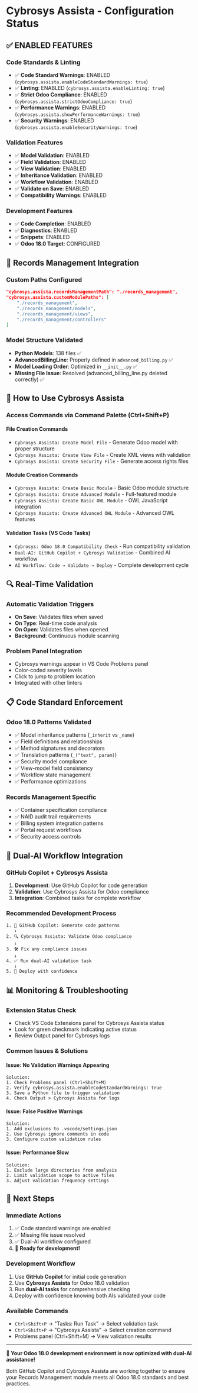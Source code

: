 # Cybrosys Assista - Configuration Status

## ✅ **ENABLED FEATURES**

### **Code Standards & Linting**
- ✅ **Code Standard Warnings**: ENABLED (`cybrosys.assista.enableCodeStandardWarnings: true`)
- ✅ **Linting**: ENABLED (`cybrosys.assista.enableLinting: true`)  
- ✅ **Strict Odoo Compliance**: ENABLED (`cybrosys.assista.strictOdooCompliance: true`)
- ✅ **Performance Warnings**: ENABLED (`cybrosys.assista.showPerformanceWarnings: true`)
- ✅ **Security Warnings**: ENABLED (`cybrosys.assista.enableSecurityWarnings: true`)

### **Validation Features**
- ✅ **Model Validation**: ENABLED
- ✅ **Field Validation**: ENABLED  
- ✅ **View Validation**: ENABLED
- ✅ **Inheritance Validation**: ENABLED
- ✅ **Workflow Validation**: ENABLED
- ✅ **Validate on Save**: ENABLED
- ✅ **Compatibility Warnings**: ENABLED

### **Development Features**
- ✅ **Code Completion**: ENABLED
- ✅ **Diagnostics**: ENABLED
- ✅ **Snippets**: ENABLED
- ✅ **Odoo 18.0 Target**: CONFIGURED

## 🎯 **Records Management Integration**

### **Custom Paths Configured**
```json
"cybrosys.assista.recordsManagementPath": "./records_management",
"cybrosys.assista.customModulePaths": [
    "./records_management",
    "./records_management/models",
    "./records_management/views", 
    "./records_management/controllers"
]
```

### **Model Structure Validated**
- **Python Models**: 138 files ✅
- **AdvancedBillingLine**: Properly defined in `advanced_billing.py` ✅
- **Model Loading Order**: Optimized in `__init__.py` ✅
- **Missing File Issue**: Resolved (advanced_billing_line.py deleted correctly) ✅

## 🚀 **How to Use Cybrosys Assista**

### **Access Commands via Command Palette (Ctrl+Shift+P)**

#### **File Creation Commands**
- `Cybrosys Assista: Create Model File` - Generate Odoo model with proper structure
- `Cybrosys Assista: Create View File` - Create XML views with validation
- `Cybrosys Assista: Create Security File` - Generate access rights files

#### **Module Creation Commands**  
- `Cybrosys Assista: Create Basic Module` - Basic Odoo module structure
- `Cybrosys Assista: Create Advanced Module` - Full-featured module
- `Cybrosys Assista: Create Basic OWL Module` - OWL JavaScript integration
- `Cybrosys Assista: Create Advanced OWL Module` - Advanced OWL features

#### **Validation Tasks (VS Code Tasks)**
- `Cybrosys: Odoo 18.0 Compatibility Check` - Run compatibility validation
- `Dual-AI: GitHub Copilot + Cybrosys Validation` - Combined AI workflow
- `AI Workflow: Code → Validate → Deploy` - Complete development cycle

## 🔍 **Real-Time Validation**

### **Automatic Validation Triggers**
- **On Save**: Validates files when saved
- **On Type**: Real-time code analysis
- **On Open**: Validates files when opened
- **Background**: Continuous module scanning

### **Problem Panel Integration**
- Cybrosys warnings appear in VS Code Problems panel
- Color-coded severity levels
- Click to jump to problem location
- Integrated with other linters

## 📋 **Code Standard Enforcement**

### **Odoo 18.0 Patterns Validated**
- ✅ Model inheritance patterns (`_inherit` vs `_name`)
- ✅ Field definitions and relationships
- ✅ Method signatures and decorators
- ✅ Translation patterns (`_("text", param)`)
- ✅ Security model compliance
- ✅ View-model field consistency
- ✅ Workflow state management
- ✅ Performance optimizations

### **Records Management Specific**
- ✅ Container specification compliance
- ✅ NAID audit trail requirements
- ✅ Billing system integration patterns
- ✅ Portal request workflows
- ✅ Security access controls

## 🤖 **Dual-AI Workflow Integration**

### **GitHub Copilot + Cybrosys Assista**
1. **Development**: Use GitHub Copilot for code generation
2. **Validation**: Use Cybrosys Assista for Odoo compliance
3. **Integration**: Combined tasks for complete workflow

### **Recommended Development Process**
```
1. 🤖 GitHub Copilot: Generate code patterns
   ↓
2. 🔍 Cybrosys Assista: Validate Odoo compliance  
   ↓
3. 🛠️ Fix any compliance issues
   ↓
4. ✅ Run dual-AI validation task
   ↓
5. 🚀 Deploy with confidence
```

## 📊 **Monitoring & Troubleshooting**

### **Extension Status Check**
- Check VS Code Extensions panel for Cybrosys Assista status
- Look for green checkmark indicating active status
- Review Output panel for Cybrosys logs

### **Common Issues & Solutions**

#### **Issue: No Validation Warnings Appearing**
```
Solution:
1. Check Problems panel (Ctrl+Shift+M)
2. Verify cybrosys.assista.enableCodeStandardWarnings: true
3. Save a Python file to trigger validation
4. Check Output > Cybrosys Assista for logs
```

#### **Issue: False Positive Warnings**
```
Solution:
1. Add exclusions to .vscode/settings.json
2. Use Cybrosys ignore comments in code
3. Configure custom validation rules
```

#### **Issue: Performance Slow**
```
Solution:
1. Exclude large directories from analysis
2. Limit validation scope to active files
3. Adjust validation frequency settings
```

## 🎯 **Next Steps**

### **Immediate Actions**
1. ✅ Code standard warnings are enabled
2. ✅ Missing file issue resolved  
3. ✅ Dual-AI workflow configured
4. 🎯 **Ready for development!**

### **Development Workflow**
1. Use **GitHub Copilot** for initial code generation
2. Use **Cybrosys Assista** for Odoo 18.0 validation
3. Run **dual-AI tasks** for comprehensive checking
4. Deploy with confidence knowing both AIs validated your code

### **Available Commands**
- `Ctrl+Shift+P` → "Tasks: Run Task" → Select validation task
- `Ctrl+Shift+P` → "Cybrosys Assista" → Select creation command
- Problems panel (Ctrl+Shift+M) → View validation results

---

**🚀 Your Odoo 18.0 development environment is now optimized with dual-AI assistance!**

Both GitHub Copilot and Cybrosys Assista are working together to ensure your Records Management module meets all Odoo 18.0 standards and best practices.
